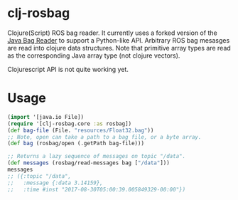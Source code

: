 # clj-rosbag

Clojure(Script) ROS bag reader. It currently uses a forked version of the [Java Bag Reader](https://github.com/cartesian-theatrics/bag-reader-java) to support a Python-like API. Arbitrary ROS bag mesasges are
read into clojure data structures. Note that primitive array types are read as the corresponding Java array type (not clojure vectors).

Clojurescript API is not quite working yet.

# Usage

```clojure
(import '[java.io File])
(require '[clj-rosbag.core :as rosbag])
(def bag-file (File. "resources/Float32.bag"))
;; Note, open can take a path to a bag file, or a byte array.
(def bag (rosbag/open (.getPath bag-file)))

;; Returns a lazy sequence of messages on topic "/data".
(def messages (rosbag/read-messages bag ["/data"]))
messages
;; ({:topic "/data",
;;   :message {:data 3.14159},
;;   :time #inst "2017-08-30T05:00:39.005849329-00:00"})
```
